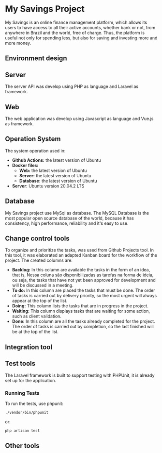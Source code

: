 # My Savings Project

My Savings is an online finance management platform, which allows its users to have access to all their active accounts, whether bank or not, from anywhere in Brazil and the world, free of charge. Thus, the platform is useful not only for spending less, but also for saving and investing more and more money.

## Environment design

## Server

The server API was develop using PHP as language and Laravel as framework.

## Web

The web application was develop using Javascript as language and Vue.js as framework.

## Operation System

The system operation used in:

- **Github Actions:** the latest version of Ubuntu
- **Docker files:**
  - **Web:** the latest version of Ubuntu
  - **Server:** the latest version of Ubuntu
  - **Database:** the latest version of Ubuntu
- **Server:** Ubuntu version 20.04.2 LTS

## Database

My Savings project use MySql as database. The MySQL Database is the most popular open source database of the world, because it has consistency, high performance, reliability and it's easy to use.

## Change control tools

To organize and prioritize the tasks, was used from Github Projects tool. In this tool, it was elaborated an adapted Kanban board for the workflow of the project. The created columns are:

- **Backlog:** In this column are available the tasks in the form of an idea, that is, Nessa coluna são disponibilizadas as tarefas na forma de ideia, ou seja, the tasks that have not yet been approved for development and will be discussed in a meeting.
- **To do:** In this column are placed the tasks that must be done. The order of tasks is carried out by delivery priority, so the most urgent will always appear at the top of the list.
- **Doing:** This column lists the tasks that are in progress in the project.
- **Waiting:** This column displays tasks that are waiting for some action, such as client validation.
- **Done:** In this column are all the tasks already completed for the project. The order of tasks is carried out by completion, so the last finished will be at the top of the list.

## Integration tool

## Test tools

The Laravel framework is built to support testing with PHPUnit, it is already set up for the application.

### Running Tests

To run the tests, use phpunit:

```sh
./vendor/bin/phpunit
```

or:

```sh
php artisan test
```

## Other tools
